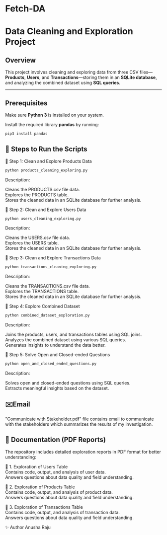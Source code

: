 # Fetch-DA

# Data Cleaning and Exploration Project

## Overview

This project involves cleaning and exploring data from three CSV files—**Products**, **Users**, and **Transactions**—storing them in an **SQLite database**, and analyzing the combined dataset using **SQL queries**.

---

## Prerequisites

Make sure **Python 3** is installed on your system.

Install the required library **pandas** by running:

```bash
pip3 install pandas
```

## 📌 Steps to Run the Scripts  

🔹 Step 1: Clean and Explore Products Data  

```bash
python products_cleaning_exploring.py
```
Description:

Cleans the PRODUCTS.csv file data.  
Explores the PRODUCTS table.  
Stores the cleaned data in an SQLite database for further analysis.  

🔹 Step 2: Clean and Explore Users Data  

```bash
python users_cleaning_exploring.py
```
Description:  

Cleans the USERS.csv file data.  
Explores the USERS table.  
Stores the cleaned data in an SQLite database for further analysis.  

🔹 Step 3: Clean and Explore Transactions Data  

```bash
python transactions_cleaning_exploring.py
```
Description:

Cleans the TRANSACTIONS.csv file data.  
Explores the TRANSACTIONS table.  
Stores the cleaned data in an SQLite database for further analysis.  

🔹 Step 4: Explore Combined Dataset

```bash
python combined_dataset_exploration.py
```
Description:

Joins the products, users, and transactions tables using SQL joins.  
Analyzes the combined dataset using various SQL queries.  
Generates insights to understand the data better.  

🔹 Step 5: Solve Open and Closed-ended Questions

```bash
python open_and_closed_ended_questions.py
```

Description:

Solves open and closed-ended questions using SQL queries.  
Extracts meaningful insights based on the dataset.  

## ✉️Email

"Communicate with Stakeholder.pdf" file contains email to communicate with the stakeholders which summarizes the results of my investigation.

## 📂 Documentation (PDF Reports)

The repository includes detailed exploration reports in PDF format for better understanding:  

📄 1. Exploration of Users Table  
Contains code, output, and analysis of user data.  
Answers questions about data quality and field understanding.  

📄 2. Exploration of Products Table  
Contains code, output, and analysis of product data.  
Answers questions about data quality and field understanding.  

📄 3. Exploration of Transactions Table  
Contains code, output, and analysis of transaction data.  
Answers questions about data quality and field understanding.  

✨ Author
Anusha Raju

